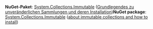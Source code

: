 <span data-ttu-id="558dd-101">**NuGet-Paket**: [System.Collections.Immutable](http://go.microsoft.com/fwlink/?LinkId=318047) ([Grundlegendes zu unveränderlichen Sammlungen und deren Installation](/dotnet/api/system.collections.immutable#Remarks))</span><span class="sxs-lookup"><span data-stu-id="558dd-101">**NuGet package**: [System.Collections.Immutable](http://go.microsoft.com/fwlink/?LinkId=318047) ([about immutable collections and how to install](/dotnet/api/system.collections.immutable#Remarks))</span></span>
